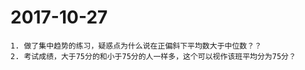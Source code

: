 # 2017-10-27
```
1. 做了集中趋势的练习，疑惑点为什么说在正偏斜下平均数大于中位数？？
2. 考试成绩，大于75分的和小于75分的人一样多，这个可以视作该班平均分为75分？
```
